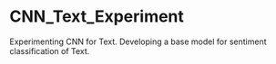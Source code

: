 # CNN_Text_Experiment
Experimenting CNN for Text. Developing a base model for sentiment classification of Text. 
